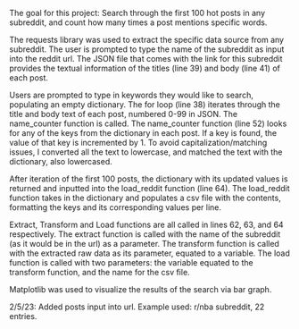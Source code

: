 The goal for this project:
    Search through the first 100 hot posts in any subreddit, and count how many times a post mentions specific words.

The requests library was used to extract the specific data source from any subreddit. The user is prompted to type the name of the subreddit as input into the reddit url.
The JSON file that comes with the link for this subreddit provides the textual information of the titles (line 39) and body (line 41) of each post.

Users are prompted to type in keywords they would like to search, populating an empty dictionary.
The for loop (line 38) iterates through the title and body text of each post, numbered 0-99 in JSON. The name_counter function is called.
The name_counter function (line 52) looks for any of the keys from the dictionary in each post. If a key is found, the value of that key is incremented by 1.
To avoid capitalization/matching issues, I converted all the text to lowercase, and matched the text with the dictionary, also lowercased.

After iteration of the first 100 posts, the dictionary with its updated values is returned and inputted into the load_reddit function (line 64).
The load_reddit function takes in the dictionary and populates a csv file with the contents, formatting the keys and its corresponding values per line.

Extract, Transform and Load functions are all called in lines 62, 63, and 64 respectively.
The extract function is called with the name of the subreddit (as it would be in the url) as a parameter.
The transform function is called with the extracted raw data as its parameter, equated to a variable.
The load function is called with two parameters: the variable equated to the transform function, and the name for the csv file.

Matplotlib was used to visualize the results of the search via bar graph.

2/5/23: Added posts input into url. Example used: r/nba subreddit, 22 entries.